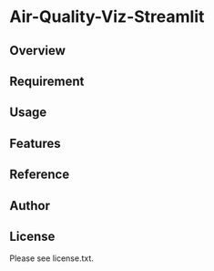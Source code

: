 # Air-Quality-Viz-Streamlit 

## Overview


## Requirement


## Usage


## Features


## Reference


## Author


## License

Please see license.txt.
